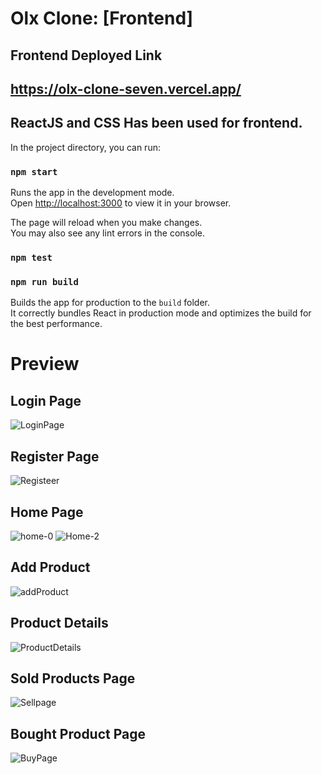# Olx Clone: [Frontend]

## Frontend Deployed Link

## https://olx-clone-seven.vercel.app/

## ReactJS and CSS Has been used for frontend.

In the project directory, you can run:

### `npm start`

Runs the app in the development mode.\
Open [http://localhost:3000](http://localhost:3000) to view it in your browser.

The page will reload when you make changes.\
You may also see any lint errors in the console.

### `npm test`

### `npm run build`

Builds the app for production to the `build` folder.\
It correctly bundles React in production mode and optimizes the build for the best performance.

# Preview

## Login Page

![LoginPage](https://user-images.githubusercontent.com/68597674/210129131-262922c1-dace-4912-abe9-225da3c23c47.png)

## Register Page

![Registeer](https://user-images.githubusercontent.com/68597674/210129141-43be5807-9126-4c39-993a-7145f47bcc54.png)

## Home Page

![home-0](https://user-images.githubusercontent.com/68597674/210129153-03429ca3-6baf-4f9b-979b-a7db3b1aefcf.png)
![Home-2](https://user-images.githubusercontent.com/68597674/210129177-6a1db217-3e58-4100-bc18-2e510ecc50a3.png)

## Add Product

![addProduct](https://user-images.githubusercontent.com/68597674/210129242-a7b29897-b255-4a0e-82ae-31b7712e3c99.png)

## Product Details

![ProductDetails](https://user-images.githubusercontent.com/68597674/210129292-963465ac-5ab0-4981-90b9-41c87d7dba54.png)

## Sold Products Page

![Sellpage](https://user-images.githubusercontent.com/68597674/210129312-d0e272d2-4849-4fbc-a936-68b878a6f730.png)

## Bought Product Page

![BuyPage](https://user-images.githubusercontent.com/68597674/210129326-02280e38-19aa-40d4-8380-3a894400dcaa.png)

